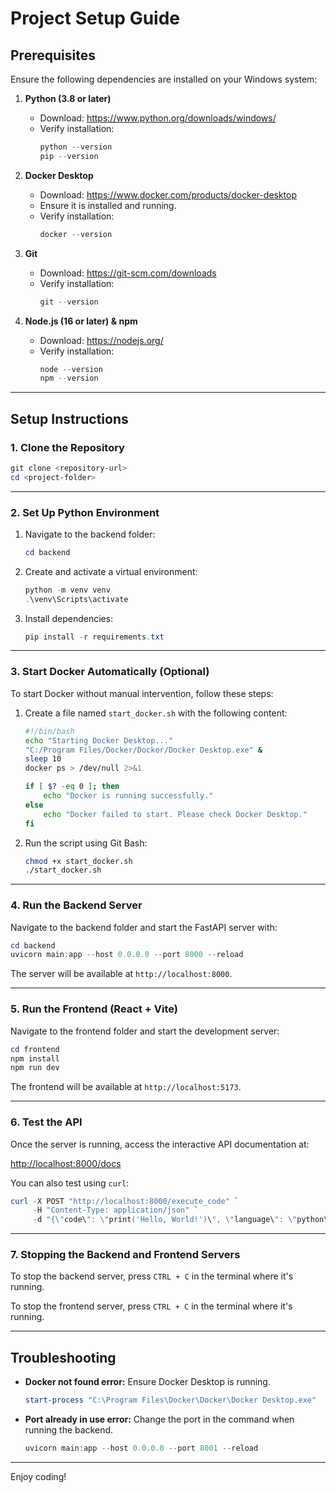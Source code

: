 # Project Setup Guide

## Prerequisites
Ensure the following dependencies are installed on your Windows system:

1. **Python (3.8 or later)**
   - Download: https://www.python.org/downloads/windows/
   - Verify installation:
     ```powershell
     python --version
     pip --version
     ```

2. **Docker Desktop**
   - Download: https://www.docker.com/products/docker-desktop
   - Ensure it is installed and running.
   - Verify installation:
     ```powershell
     docker --version
     ```

3. **Git**
   - Download: https://git-scm.com/downloads
   - Verify installation:
     ```powershell
     git --version
     ```

4. **Node.js (16 or later) & npm**
   - Download: https://nodejs.org/
   - Verify installation:
     ```powershell
     node --version
     npm --version
     ```

---

## Setup Instructions

### 1. Clone the Repository
```powershell
git clone <repository-url>
cd <project-folder>
```

---

### 2. Set Up Python Environment

1. Navigate to the backend folder:
    ```powershell
    cd backend
    ```

2. Create and activate a virtual environment:
    ```powershell
    python -m venv venv
    .\venv\Scripts\activate
    ```

3. Install dependencies:
    ```powershell
    pip install -r requirements.txt
    ```

---

### 3. Start Docker Automatically (Optional)
To start Docker without manual intervention, follow these steps:

1. Create a file named `start_docker.sh` with the following content:
    ```bash
    #!/bin/bash
    echo "Starting Docker Desktop..."
    "C:/Program Files/Docker/Docker/Docker Desktop.exe" &
    sleep 10
    docker ps > /dev/null 2>&1

    if [ $? -eq 0 ]; then
        echo "Docker is running successfully."
    else
        echo "Docker failed to start. Please check Docker Desktop."
    fi
    ```

2. Run the script using Git Bash:
    ```bash
    chmod +x start_docker.sh
    ./start_docker.sh
    ```

---

### 4. Run the Backend Server

Navigate to the backend folder and start the FastAPI server with:

```powershell
cd backend
uvicorn main:app --host 0.0.0.0 --port 8000 --reload
```

The server will be available at `http://localhost:8000`.

---

### 5. Run the Frontend (React + Vite)

Navigate to the frontend folder and start the development server:

```powershell
cd frontend
npm install
npm run dev
```

The frontend will be available at `http://localhost:5173`.

---

### 6. Test the API

Once the server is running, access the interactive API documentation at:

[http://localhost:8000/docs](http://localhost:8000/docs)

You can also test using `curl`:

```powershell
curl -X POST "http://localhost:8000/execute_code" `
     -H "Content-Type: application/json" `
     -d "{\"code\": \"print('Hello, World!')\", \"language\": \"python\"}"
```

---

### 7. Stopping the Backend and Frontend Servers
To stop the backend server, press `CTRL + C` in the terminal where it's running.

To stop the frontend server, press `CTRL + C` in the terminal where it's running.

---

## Troubleshooting

- **Docker not found error:** Ensure Docker Desktop is running.
  ```powershell
  start-process "C:\Program Files\Docker\Docker\Docker Desktop.exe"
  ```

- **Port already in use error:** Change the port in the command when running the backend.
  ```powershell
  uvicorn main:app --host 0.0.0.0 --port 8001 --reload
  ```

---

Enjoy coding!


